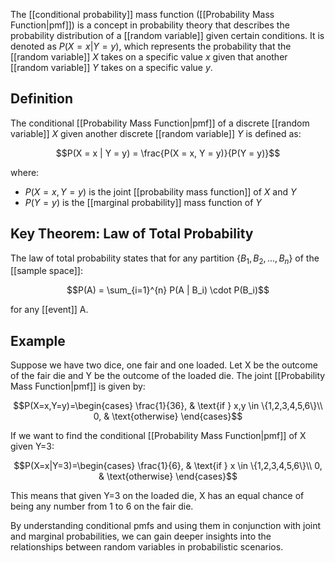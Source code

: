 

The [[conditional probability]] mass function ([[Probability Mass Function|pmf]]) is a concept in probability theory that describes the probability distribution of a [[random variable]] given certain conditions. It is denoted as $P(X = x | Y = y)$, which represents the probability that the [[random variable]] $X$ takes on a specific value $x$ given that another [[random variable]] $Y$ takes on a specific value $y$.

## Definition
The conditional [[Probability Mass Function|pmf]] of a discrete [[random variable]] $X$ given another discrete [[random variable]] $Y$ is defined as:

$$P(X = x | Y = y) = \frac{P(X = x, Y = y)}{P(Y = y)}$$

where:
- $P(X = x, Y = y)$ is the joint [[probability mass function]] of $X$ and $Y$
- $P(Y = y)$ is the [[marginal probability]] mass function of $Y$

## Key Theorem: Law of Total Probability
The law of total probability states that for any partition $\{B_1, B_2, \ldots, B_n\}$ of the [[sample space]]:

$$P(A) = \sum_{i=1}^{n} P(A | B_i) \cdot P(B_i)$$

for any [[event]] A.

## Example
Suppose we have two dice, one fair and one loaded. Let X be the outcome of the fair die and Y be the outcome of the loaded die. The joint [[Probability Mass Function|pmf]] is given by:

$$P(X=x,Y=y)=\begin{cases}
\frac{1}{36}, & \text{if } x,y \in \{1,2,3,4,5,6\}\\
0, & \text{otherwise}
\end{cases}$$

If we want to find the conditional [[Probability Mass Function|pmf]] of X given Y=3:

$$P(X=x|Y=3)=\begin{cases}
\frac{1}{6}, & \text{if } x \in \{1,2,3,4,5,6\}\\
0, & \text{otherwise}
\end{cases}$$

This means that given Y=3 on the loaded die, X has an equal chance of being any number from 1 to 6 on the fair die.

By understanding conditional pmfs and using them in conjunction with joint and marginal probabilities, we can gain deeper insights into the relationships between random variables in probabilistic scenarios.
